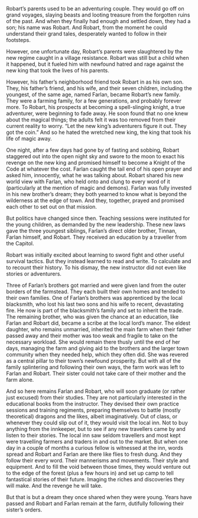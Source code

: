 Robart’s parents used to be an adventuring couple. They would go off on grand voyages, slaying beasts and looting treasure from the forgotten ruins of the past. And when they finally had enough and settled down, they had a son; his name was Robart. And Robart, from the moment he could understand their grand tales, desperately wanted to follow in their footsteps.

However, one unfortunate day, Robart’s parents were slaughtered by the new regime caught in a village resistance. Robart was still but a child when it happened, but it fueled him with newfound hatred and rage against the new king that took the lives of his parents.

However, his father’s neighborhood friend took Robart in as his own son. They, his father’s friend, and his wife, and their seven children, including the youngest, of the same age, named Farlan, became Robart’s new family. They were a farming family, for a few generations, and probably forever more. To Robart, his prospects at becoming a spell-slinging knight, a true adventurer, were beginning to fade away. He soon found that no one knew about the magical things; the adults felt it was too removed from their current reality to worry. “Let the new king’s adventurers figure it out. They got the coin.” And so he hated the wretched new king, the king that took his life of magic away.

One night, after a few days had gone by of fasting and sobbing, Robart staggered out into the open night sky and swore to the moon to exact his revenge on the new king and promised himself to become a Knight of the Code at whatever the cost. Farlan caught the tail end of his open prayer and asked him, innocently, what he was talking about. Robart shared his new world view with Farlan, who held onto and clung to every word of it (particularly at the mention of magic and demons). Farlan was fully invested in his new brother’s dream; they both yearned to know what is beyond the wilderness at the edge of town. And they, together, prayed and promised each other to set out on that mission.

But politics have changed since then. Teaching sessions were instituted for the young children, as demanded by the new leadership. These new laws gave the three youngest siblings, Farlan’s direct older brother, Tinnan, Farlan himself, and Robart. They received an education by a traveller from the Capitol.

Robart was initially excited about learning to sword fight and other useful survival tactics. But they instead learned to read and write. To calculate and to recount their history. To his dismay, the new instructor did not even like stories or adventurers.

Three of Farlan’s brothers got married and were given land from the outer borders of the farmstead. They each built their own homes and tended to their own families. One of Farlan’s brothers was apprenticed by the local blacksmith, who lost his last two sons and his wife to recent, devastating fire. He now is part of the blacksmith’s family and set to inherit the trade. The remaining brother, who was given the chance at an education, like Farlan and Robart did, became a scribe at the local lord’s manor. The eldest daughter, who remains unmarried, inherited the main farm when their father passed away and their mother was too weak and fragile to take on the necessary workload. She would remain there thusly until the end of her days, managing the farm and giving aid to the brothers and the larger town community when they needed help, which they often did. She was revered as a central pillar to their town’s newfound prosperity. But with all of the family splintering and following their own ways, the farm work was left to Farlan and Robart. Their sister could not take care of their mother and the farm alone.

And so here remains Farlan and Robart, who will soon graduate (or rather just excused) from their studies. They are not particularly interested in the educational books from the instructor. They devised their own practice sessions and training regiments, preparing themselves to battle (mostly theoretical) dragons and the likes, albeit imaginatively. Out of class, or whenever they could slip out of it, they would visit the local inn. Not to buy anything from the innkeeper, but to see if any new travellers came by and listen to their stories. The local inn saw seldom travellers and most kept were travelling farmers and traders in and out to the market. But when one day in a couple of months a curious fellow is witnessed at the inn, words spread and Robart and Farlan are there like flies to fresh dung. And they follow their every word. Their mannerisms and movements. Their style and equipment. And to fill the void between those times, they would venture out to the edge of the forest (plus a few hours in) and set up camp to tell fantastical stories of their future. Imaging the riches and discoveries they will make. And the revenge he will take.

But that is but a dream they once shared when they were young. Years have passed and Robart and Farlan remain at the farm, dutifully following their sister’s orders.
